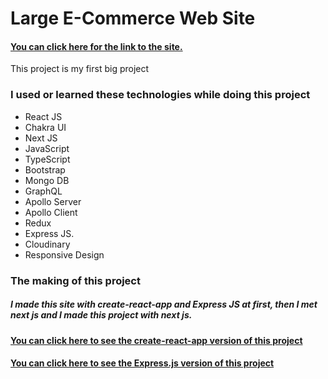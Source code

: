 # Large E-Commerce Web Site

#### [You can click here for the link to the site.](https://large.vercel.app/)

This project is my first big project

### I used or learned these technologies while doing this project

* React JS
* Chakra UI
* Next JS
* JavaScript
* TypeScript
* Bootstrap
* Mongo DB
* GraphQL
* Apollo Server
* Apollo Client
* Redux
* Express JS.
* Cloudinary
* Responsive Design


### The making of this project

##### I made this site with create-react-app and Express JS at first, then I met next js and I made this project with next js.

#### [You can click here to see the create-react-app version of this project](https://github.com/KamilcanCelik)
#### [You can click here to see the Express.js version of this project](https://github.com/KamilcanCelik)
